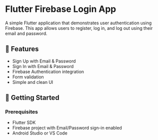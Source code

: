 # Flutter Firebase Login App

A simple Flutter application that demonstrates user authentication using Firebase. This app allows users to register, log in, and log out using their email and password.

## 🔧 Features

- Sign Up with Email & Password
- Sign In with Email & Password
- Firebase Authentication integration
- Form validation
- Simple and clean UI

## 🚀 Getting Started

### Prerequisites

- Flutter SDK
- Firebase project with Email/Password sign-in enabled
- Android Studio or VS Code


